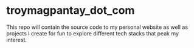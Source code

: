 # troymagpantay_dot_com

This repo will contain the source code to my personal website as well as projects I create for fun to explore different tech stacks that peak my interest.
